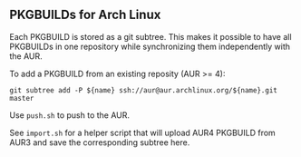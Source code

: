 ## PKGBUILDs for Arch Linux

Each PKGBUILD is stored as a git subtree. This makes it possible to have all
PKGBUILDs in one repository while synchronizing them independently with the AUR.

To add a PKGBUILD from an existing reposity (AUR >= 4):

	git subtree add -P ${name} ssh://aur@aur.archlinux.org/${name}.git master

Use `push.sh` to push to the AUR.

See `import.sh` for a helper script that will upload AUR4 PKGBUILD from AUR3 and
save the corresponding subtree here.
